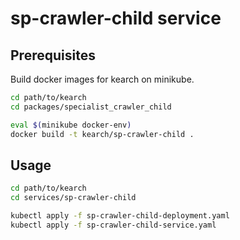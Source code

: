 # sp-crawler-child service

## Prerequisites

Build docker images for kearch on minikube.

```sh
cd path/to/kearch
cd packages/specialist_crawler_child

eval $(minikube docker-env)
docker build -t kearch/sp-crawler-child .
```

## Usage

```sh
cd path/to/kearch
cd services/sp-crawler-child

kubectl apply -f sp-crawler-child-deployment.yaml
kubectl apply -f sp-crawler-child-service.yaml
```
